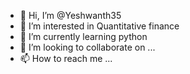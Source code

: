 - 👋 Hi, I’m @Yeshwanth35
- 👀 I’m interested in Quantitative finance
- 🌱 I’m currently learning python
- 💞️ I’m looking to collaborate on ...
- 📫 How to reach me ...

<!---
Yeshwanth35/Yeshwanth35 is a ✨ special ✨ repository because its `README.md` (this file) appears on your GitHub profile.
You can click the Preview link to take a look at your changes.
--->
